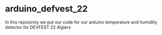 # arduino_defvest_22
In this reposiroty we put our code for our arduino temperature and humidity detector  for DEVFEST 22 Algiers
